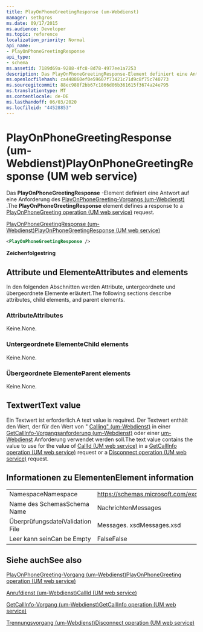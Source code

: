 ```yaml
---
title: PlayOnPhoneGreetingResponse (um-Webdienst)
manager: sethgros
ms.date: 09/17/2015
ms.audience: Developer
ms.topic: reference
localization_priority: Normal
api_name:
- PlayOnPhoneGreetingResponse
api_type:
- schema
ms.assetid: 7189d69a-9288-4fc8-8d78-4977ee1a7253
description: Das PlayOnPhoneGreetingResponse-Element definiert eine Antwort auf eine Anforderung des PlayOnPhoneGreeting-Vorgangs (um-Webdienst).
ms.openlocfilehash: ca448860ef0e59607f73421c71d9c8f75c740773
ms.sourcegitcommit: 88ec988f2bb67c1866d06b361615f3674a24e795
ms.translationtype: MT
ms.contentlocale: de-DE
ms.lasthandoff: 06/03/2020
ms.locfileid: "44528853"
---
```

# <a name="playonphonegreetingresponse-um-web-service"></a><span data-ttu-id="fe777-103">PlayOnPhoneGreetingResponse (um-Webdienst)</span><span class="sxs-lookup"><span data-stu-id="fe777-103">PlayOnPhoneGreetingResponse (UM web service)</span></span>

<span data-ttu-id="fe777-104">Das **PlayOnPhoneGreetingResponse** -Element definiert eine Antwort auf eine Anforderung des [PlayOnPhoneGreeting-Vorgangs (um-Webdienst)](playonphonegreeting-operation-um-web-service.md) .</span><span class="sxs-lookup"><span data-stu-id="fe777-104">The **PlayOnPhoneGreetingResponse** element defines a response to a [PlayOnPhoneGreeting operation (UM web service)](playonphonegreeting-operation-um-web-service.md) request.</span></span> 
  
[<span data-ttu-id="fe777-105">PlayOnPhoneGreetingResponse (um-Webdienst)</span><span class="sxs-lookup"><span data-stu-id="fe777-105">PlayOnPhoneGreetingResponse (UM web service)</span></span>](playonphonegreetingresponse-um-web-service.md)
  
```xml
<PlayOnPhoneGreetingResponse />
```

 <span data-ttu-id="fe777-106">**Zeichenfolge**</span><span class="sxs-lookup"><span data-stu-id="fe777-106">**string**</span></span>
## <a name="attributes-and-elements"></a><span data-ttu-id="fe777-107">Attribute und Elemente</span><span class="sxs-lookup"><span data-stu-id="fe777-107">Attributes and elements</span></span>

<span data-ttu-id="fe777-108">In den folgenden Abschnitten werden Attribute, untergeordnete und übergeordnete Elemente erläutert.</span><span class="sxs-lookup"><span data-stu-id="fe777-108">The following sections describe attributes, child elements, and parent elements.</span></span>
  
### <a name="attributes"></a><span data-ttu-id="fe777-109">Attribute</span><span class="sxs-lookup"><span data-stu-id="fe777-109">Attributes</span></span>

<span data-ttu-id="fe777-110">Keine.</span><span class="sxs-lookup"><span data-stu-id="fe777-110">None.</span></span>
  
### <a name="child-elements"></a><span data-ttu-id="fe777-111">Untergeordnete Elemente</span><span class="sxs-lookup"><span data-stu-id="fe777-111">Child elements</span></span>

<span data-ttu-id="fe777-112">Keine.</span><span class="sxs-lookup"><span data-stu-id="fe777-112">None.</span></span>
  
### <a name="parent-elements"></a><span data-ttu-id="fe777-113">Übergeordnete Elemente</span><span class="sxs-lookup"><span data-stu-id="fe777-113">Parent elements</span></span>

<span data-ttu-id="fe777-114">Keine.</span><span class="sxs-lookup"><span data-stu-id="fe777-114">None.</span></span>
  
## <a name="text-value"></a><span data-ttu-id="fe777-115">Textwert</span><span class="sxs-lookup"><span data-stu-id="fe777-115">Text value</span></span>

<span data-ttu-id="fe777-116">Ein Textwert ist erforderlich.</span><span class="sxs-lookup"><span data-stu-id="fe777-116">A text value is required.</span></span> <span data-ttu-id="fe777-117">Der Textwert enthält den Wert, der für den Wert von " [Calling" (um-Webdienst)](callid-um-web-service.md) in einer [GetCallInfo-Vorgangsanforderung (um-Webdienst)](getcallinfo-operation-um-web-service.md) oder einer [um-Webdienst](disconnect-operation-um-web-service.md) Anforderung verwendet werden soll.</span><span class="sxs-lookup"><span data-stu-id="fe777-117">The text value contains the value to use for the value of [CallId (UM web service)](callid-um-web-service.md) in a [GetCallInfo operation (UM web service)](getcallinfo-operation-um-web-service.md) request or a [Disconnect operation (UM web service)](disconnect-operation-um-web-service.md) request.</span></span> 
  
## <a name="element-information"></a><span data-ttu-id="fe777-118">Informationen zu Elementen</span><span class="sxs-lookup"><span data-stu-id="fe777-118">Element information</span></span>

|||
|:-----|:-----|
|<span data-ttu-id="fe777-119">Namespace</span><span class="sxs-lookup"><span data-stu-id="fe777-119">Namespace</span></span>  <br/> |https://schemas.microsoft.com/exchange/services/2006/messages  <br/> |
|<span data-ttu-id="fe777-120">Name des Schemas</span><span class="sxs-lookup"><span data-stu-id="fe777-120">Schema Name</span></span>  <br/> |<span data-ttu-id="fe777-121">Nachrichten</span><span class="sxs-lookup"><span data-stu-id="fe777-121">Messages</span></span>  <br/> |
|<span data-ttu-id="fe777-122">Überprüfungsdatei</span><span class="sxs-lookup"><span data-stu-id="fe777-122">Validation File</span></span>  <br/> |<span data-ttu-id="fe777-123">Messages. xsd</span><span class="sxs-lookup"><span data-stu-id="fe777-123">Messages.xsd</span></span>  <br/> |
|<span data-ttu-id="fe777-124">Leer kann sein</span><span class="sxs-lookup"><span data-stu-id="fe777-124">Can be Empty</span></span>  <br/> |<span data-ttu-id="fe777-125">False</span><span class="sxs-lookup"><span data-stu-id="fe777-125">False</span></span>  <br/> |
   
## <a name="see-also"></a><span data-ttu-id="fe777-126">Siehe auch</span><span class="sxs-lookup"><span data-stu-id="fe777-126">See also</span></span>



[<span data-ttu-id="fe777-127">PlayOnPhoneGreeting-Vorgang (um-Webdienst)</span><span class="sxs-lookup"><span data-stu-id="fe777-127">PlayOnPhoneGreeting operation (UM web service)</span></span>](playonphonegreeting-operation-um-web-service.md)
  
[<span data-ttu-id="fe777-128">Anrufdienst (um-Webdienst)</span><span class="sxs-lookup"><span data-stu-id="fe777-128">CallId (UM web service)</span></span>](callid-um-web-service.md)
  
[<span data-ttu-id="fe777-129">GetCallInfo-Vorgang (um-Webdienst)</span><span class="sxs-lookup"><span data-stu-id="fe777-129">GetCallInfo operation (UM web service)</span></span>](getcallinfo-operation-um-web-service.md)
  
[<span data-ttu-id="fe777-130">Trennungsvorgang (um-Webdienst)</span><span class="sxs-lookup"><span data-stu-id="fe777-130">Disconnect operation (UM web service)</span></span>](disconnect-operation-um-web-service.md)

